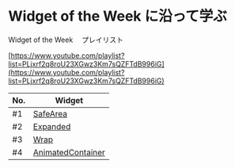# Widget of the Week に沿って学ぶ

Widget of the Week 　プレイリスト

[https://www.youtube.com/playlist?list=PLjxrf2q8roU23XGwz3Km7sQZFTdB996iG](https://www.youtube.com/playlist?list=PLjxrf2q8roU23XGwz3Km7sQZFTdB996iG)

| No. | Widget                                         |
| --- | ---------------------------------------------- |
| #1  | [SafeArea](/)                                  |
| #2  | [Expanded](/)                                  |
| #3  | [Wrap](/)                                      |
| #4  | [AnimatedContainer](./#4_AnimatedContainer.md) |
